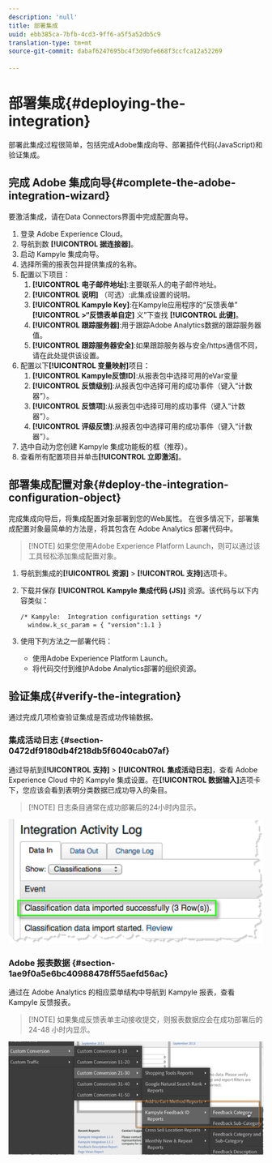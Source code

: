 ```yaml
---
description: 'null'
title: 部署集成
uuid: ebb385ca-7bfb-4cd3-9ff6-a5f5a52db5c9
translation-type: tm+mt
source-git-commit: dabaf6247695bc4f3d9bfe668f3ccfca12a52269

---
```



# 部署集成{#deploying-the-integration}

部署此集成过程很简单，包括完成Adobe集成向导、部署插件代码(JavaScript)和验证集成。

## 完成 Adobe 集成向导{#complete-the-adobe-integration-wizard}

要激活集成，请在Data Connectors界面中完成配置向导。

1. 登录 Adobe Experience Cloud。
1. 导航到数 **[!UICONTROL 据连接器]**。
1. 启动 Kampyle 集成向导。
1. 选择所需的报表包并提供集成的名称。
1. 配置以下项目：
   1. **[!UICONTROL 电子邮件地址]**:主要联系人的电子邮件地址。
   1. **[!UICONTROL 说明]** （可选）:此集成设置的说明。
   1. **[!UICONTROL Kampyle Key]**:在Kampyle应用程序的“反馈表单” **[!UICONTROL >“反馈表单自定]** 义”下查找 **[!UICONTROL 此键]**。
   1. **[!UICONTROL 跟踪服务器]**:用于跟踪Adobe Analytics数据的跟踪服务器值。
   1. **[!UICONTROL 跟踪服务器安全]**:如果跟踪服务器与安全/https通信不同，请在此处提供该设置。
1. 配置以下&#x200B;**[!UICONTROL 变量映射]**&#x200B;项目：
   1. **[!UICONTROL Kampyle反馈ID]**:从报表包中选择可用的eVar变量
   1. **[!UICONTROL 反馈级别]**:从报表包中选择可用的成功事件（键入“计数器”）。
   1. **[!UICONTROL 反馈项]**:从报表包中选择可用的成功事件（键入“计数器”）。
   1. **[!UICONTROL 评级反馈]**:从报表包中选择可用的成功事件（键入“计数器”）。
1. 选中自动为您创建 Kampyle 集成功能板的框（推荐）。
1. 查看所有配置项目并单击&#x200B;**[!UICONTROL 立即激活]**。

## 部署集成配置对象{#deploy-the-integration-configuration-object}

完成集成向导后，将集成配置对象部署到您的Web属性。 在很多情况下，部署集成配置对象最简单的方法是，将其包含在 Adobe Analytics 部署代码中。

>[!NOTE] 如果您使用Adobe Experience Platform Launch，则可以通过该工具轻松添加集成配置对象。

1. 导航到集成的&#x200B;**[!UICONTROL 资源]** > **[!UICONTROL 支持]**&#x200B;选项卡。
1. 下载并保存 **[!UICONTROL Kampyle 集成代码 (JS)]** 资源。该代码与以下内容类似：

   ```
   /* Kampyle:  Integration configuration settings */
     window.k_sc_param = { "version":1.1 }
   ```

1. 使用下列方法之一部署代码：

   * 使用Adobe Experience Platform Launch。
   * 将代码交付到维护Adobe Analytics部署的组织资源。

## 验证集成{#verify-the-integration}

通过完成几项检查验证集成是否成功传输数据。

### 集成活动日志 {#section-0472df9180db4f218db5f6040cab07af}

通过导航到&#x200B;**[!UICONTROL 支持]** > **[!UICONTROL 集成活动日志]**，查看 Adobe Experience Cloud 中的 Kampyle 集成设置。在&#x200B;**[!UICONTROL 数据输入]**&#x200B;选项卡下，您应该会看到表明分类数据已成功导入的条目。

>[!NOTE] 日志条目通常在成功部署后的24小时内显示。

![集成活动日志](assets/integration_activity_log.png)

### Adobe 报表数据 {#section-1ae9f0a5e6bc40988478ff55aefd56ac}

通过在 Adobe Analytics 的相应菜单结构中导航到 Kampyle 报表，查看 Kampyle 反馈报表。

>[!NOTE] 如果集成反馈表单主动接收提交，则报表数据应会在成功部署后的 24-48 小时内显示。

![Adobe报告数据](assets/adobe_reporting_data.png)
